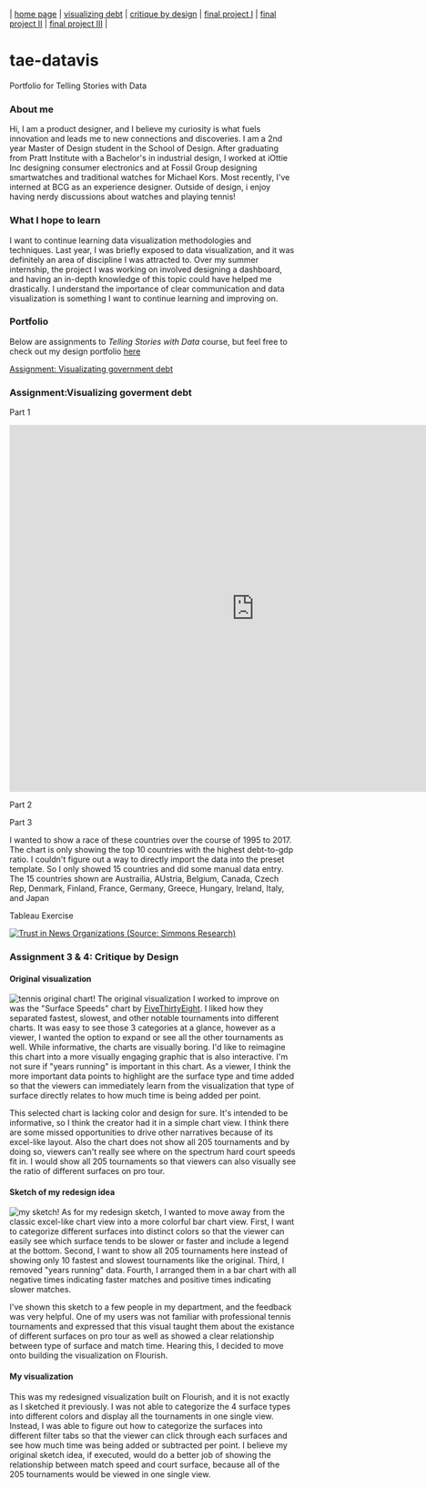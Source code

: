 | [home page](https://tae-c.github.io/tae-datavis/) | [visualizing debt](visualizing-debt) | [critique by design](critique-by-design) | [final project I](final-project-I) | [final project II](final-project-II) | [final project III](final-project-III) |

# tae-datavis
Portfolio for Telling Stories with Data

### About me
Hi, I am a product designer, and I believe my curiosity is what fuels innovation and leads me to new connections and discoveries. I am a 2nd year Master of Design student in the School of Design.
After graduating from Pratt Institute with a Bachelor's in industrial design, I worked at iOttie Inc designing consumer electronics and at Fossil Group designing smartwatches and traditional watches for Michael Kors. Most recently, I've interned at BCG as an experience designer. 
Outside of design, i enjoy having nerdy discussions about watches and playing tennis!

### What I hope to learn
I want to continue learning data visualization methodologies and techniques. Last year, I was briefly exposed to data visualization, and it was definitely an area of discipline I was attracted to. Over my summer internship, the project I was working on involved designing a dashboard, and having an in-depth knowledge of this topic could have helped me drastically. I understand the importance of clear communication and data visualization is something I want to continue learning and improving on.

### Portfolio
Below are assignments to _Telling Stories with Data_ course, but feel free to check out my design portfolio [here]

[Assignment: Visualizating government debt](https://tae-c.github.io/tae-datavis/#portfolio/assignment1/)

### Assignment:Visualizing goverment debt
Part 1

<iframe src="https://data.oecd.org/chart/7aXS" width="860" height="645" style="border: 0" mozallowfullscreen="true" webkitallowfullscreen="true" allowfullscreen="true"><a href="https://data.oecd.org/chart/7aXS" target="_blank">OECD Chart: General government debt, Total, % of GDP, Annual, 2019</a></iframe>

Part 2

<div class="flourish-embed flourish-chart" data-src="visualisation/14928192"><script src="https://public.flourish.studio/resources/embed.js"></script></div>

Part 3

<div class="flourish-embed flourish-bar-chart-race" data-src="visualisation/14928571"><script src="https://public.flourish.studio/resources/embed.js"></script></div>

I wanted to show a race of these countries over the course of 1995 to 2017. The chart is only showing the top 10 countries with the highest debt-to-gdp ratio. I couldn't figure out a way to directly import the data into the preset template. So I only showed 15 countries and did some manual data entry. The 15 countries shown are Austrailia, AUstria, Belgium, Canada, Czech Rep, Denmark, Finland, France, Germany, Greece, Hungary, Ireland, Italy, and Japan

Tableau Exercise

<div class='tableauPlaceholder' id='viz1694528190128' style='position: relative'><noscript><a href='#'><img alt='Trust in News Organizations (Source: Simmons Research) ' src='https:&#47;&#47;public.tableau.com&#47;static&#47;images&#47;Pr&#47;Practice2_16945281818510&#47;Sheet1&#47;1_rss.png' style='border: none' /></a></noscript><object class='tableauViz'  style='display:none;'><param name='host_url' value='https%3A%2F%2Fpublic.tableau.com%2F' /> <param name='embed_code_version' value='3' /> <param name='site_root' value='' /><param name='name' value='Practice2_16945281818510&#47;Sheet1' /><param name='tabs' value='no' /><param name='toolbar' value='yes' /><param name='static_image' value='https:&#47;&#47;public.tableau.com&#47;static&#47;images&#47;Pr&#47;Practice2_16945281818510&#47;Sheet1&#47;1.png' /> <param name='animate_transition' value='yes' /><param name='display_static_image' value='yes' /><param name='display_spinner' value='yes' /><param name='display_overlay' value='yes' /><param name='display_count' value='yes' /><param name='language' value='en-US' /><param name='filter' value='publish=yes' /></object></div>                
<script type='text/javascript'>                    
  var divElement = document.getElementById('viz1694528190128');                    
  var vizElement = divElement.getElementsByTagName('object')[0];                    
  vizElement.style.width='100%';vizElement.style.height=(divElement.offsetWidth*0.75)+'px';                    
  var scriptElement = document.createElement('script');                    
  scriptElement.src = 'https://public.tableau.com/javascripts/api/viz_v1.js';                    
  vizElement.parentNode.insertBefore(scriptElement, vizElement);                
</script>

### Assignment 3 & 4: Critique by Design

#### Original visualization
![tennis original chart!](https://github.com/tae-c/tae-datavis/assets/143672477/ad87f1dc-1ae7-4236-afbe-5b4bf6fdf910)
The original visualization I worked to improve on was the "Surface Speeds" chart by [FiveThirtyEight]. I liked how they separated fastest, slowest, and other notable tournaments into different charts. It was easy to see those 3 categories at a glance, however as a viewer, I wanted the option to expand or see all the other tournaments as well. While informative, the charts are visually boring. I'd like to reimagine this chart into a more visually engaging graphic that is also interactive. I'm not sure if "years running" is important in this chart. As a viewer, I think the more important data points to highlight are the surface type and time added so that the viewers can immediately learn from the visualization that type of surface directly relates to how much time is being added per point.

This selected chart is lacking color and design for sure. It's intended to be informative, so I think the creator had it in a simple chart view. I think there are some missed opportunities to drive other narratives because of its excel-like layout. Also the chart does not show all 205 tournaments and by doing so, viewers can't really see where on the spectrum hard court speeds fit in. I would show all 205 tournaments so that viewers can also visually see the ratio of different surfaces on pro tour.

#### Sketch of my redesign idea
![my sketch!](https://github.com/tae-c/tae-datavis/assets/143672477/b10b892c-d3f3-44e5-837e-2eb1a6d63bc1)
As for my redesign sketch, I wanted to move away from the classic excel-like chart view into a more colorful bar chart view. First, I want to categorize different surfaces into distinct colors so that the viewer can easily see which surface tends to be slower or faster and include a legend at the bottom. Second, I want to show all 205 tournaments here instead of showing only 10 fastest and slowest tournaments like the original. Third, I removed "years running" data. Fourth, I arranged them in a bar chart with all negative times indicating faster matches and positive times indicating slower matches.

I've shown this sketch to a few people in my department, and the feedback was very helpful. One of my users was not familiar with professional tennis tournaments and expressed that this visual taught them about the existance of different surfaces on pro tour as well as showed a clear relationship between type of surface and match time. Hearing this, I decided to move onto building the visualization on Flourish.

#### My visualization
<div class="flourish-embed flourish-chart" data-src="visualisation/15043129"><script src="https://public.flourish.studio/resources/embed.js"></script></div>

This was my redesigned visualization built on Flourish, and it is not exactly as I sketched it previously. I was not able to categorize the 4 surface types into different colors and display all the tournaments in one single view. Instead, I was able to figure out how to categorize the surfaces into different filter tabs so that the viewer can click through each surfaces and see how much time was being added or subtracted per point. I believe my original sketch idea, if executed, would do a better job of showing the relationship between match speed and court surface, because all of the 205 tournaments would be viewed in one single view.  

  [here]: <http://www.taeyoungchang.com>
  [FiveThirtyEight]: <https://fivethirtyeight.com/features/why-some-tennis-matches-take-forever/>
